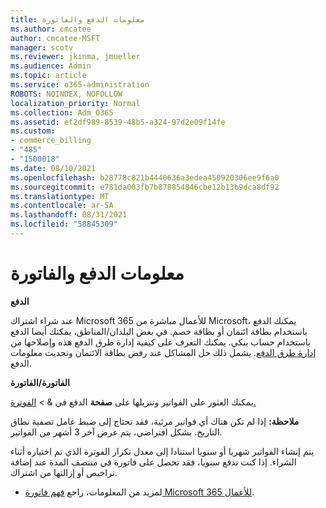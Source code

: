 ```yaml
---
title: معلومات الدفع والفاتورة
ms.author: cmcatee
author: cmcatee-MSFT
manager: scotv
ms.reviewer: jkinma, jmueller
ms.audience: Admin
ms.topic: article
ms.service: o365-administration
ROBOTS: NOINDEX, NOFOLLOW
localization_priority: Normal
ms.collection: Adm_O365
ms.assetid: ef2df989-8539-48b5-a324-97d2e09f14fe
ms.custom:
- commerce_billing
- "485"
- "1500018"
ms.date: 08/10/2021
ms.openlocfilehash: b28778c821b4440636a3edea450920306ee9f6a0
ms.sourcegitcommit: e781da003fb7b878854846cbe12b13b9dca8df92
ms.translationtype: MT
ms.contentlocale: ar-SA
ms.lasthandoff: 08/31/2021
ms.locfileid: "58845309"
---
```

# <a name="invoice-and-payment-information"></a>معلومات الدفع والفاتورة

**الدفع**

عند شراء اشتراك Microsoft 365 للأعمال مباشرة من Microsoft، يمكنك الدفع باستخدام بطاقة ائتمان أو بطاقة خصم.  في بعض البلدان/المناطق، يمكنك أيضا الدفع باستخدام حساب بنكي.  يمكنك التعرف على كيفية إدارة طرق الدفع هذه وإصلاحها من [إدارة طرق الدفع](https://docs.microsoft.com/microsoft-365/commerce/billing-and-payments/manage-payment-methods). يشمل ذلك حل المشاكل عند رفض بطاقة الائتمان وتحديث معلومات الدفع.

**الفاتورة/الفاتورة**

يمكنك العثور على الفواتير وتنزيلها على **صفحة** الدفع في &  >  [الفوترة.](https://go.microsoft.com/fwlink/p/?linkid=848039)  

**ملاحظة:** إذا لم تكن هناك أي فواتير مرئية، فقد تحتاج إلى ضبط عامل تصفية نطاق التاريخ.  بشكل افتراضي، يتم عرض آخر 3 أشهر من الفواتير.

يتم إنشاء الفواتير شهريا أو سنويا استنادا إلى معدل تكرار الفوترة الذي تم اختياره أثناء الشراء.  إذا كنت تدفع سنويا، فقد تحصل على فاتورة في منتصف المدة عند إضافة تراخيص أو إزالتها من اشتراك.

- لمزيد من المعلومات، راجع [فهم فاتورة Microsoft 365 للأعمال](https://docs.microsoft.com/microsoft-365/commerce/billing-and-payments/understand-your-invoice2).
